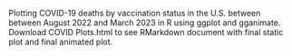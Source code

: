 Plotting COVID-19 deaths by vaccination status in the U.S. between between August 2022 and March 2023 in R using ggplot and gganimate.
Download COVID Plots.html to see RMarkdown document with final static plot and final animated plot.
